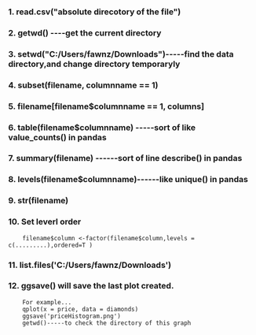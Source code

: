 ### 1. read.csv("absolute direcotory of the file")
### 2. getwd() ----get the current directory
### 3. setwd("C:/Users/fawnz/Downloads")-----find the data directory,and change directory temporaryly
### 4. subset(filename, columnname == 1)
### 5. filename[filename$columnname == 1, columns]
### 6. table(filename$columnname)  -----sort of like value_counts() in pandas
### 7. summary(filename) ------sort of line describe() in pandas
### 8. levels(filename$columnname)------like unique() in pandas
### 9. str(filename)
### 10. Set leverl order
        filename$column <-factor(filename$column,levels = c(.........),ordered=T )
### 11. list.files('C:/Users/fawnz/Downloads')
### 12. ggsave() will save the last plot created.
        For example...
        qplot(x = price, data = diamonds)
        ggsave('priceHistogram.png')
        getwd()-----to check the directory of this graph
